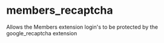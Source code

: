 # members_recaptcha
Allows the Members extension login's to be protected by the google_recaptcha extension
